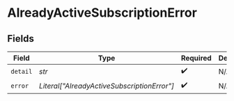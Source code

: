 # AlreadyActiveSubscriptionError


## Fields

| Field                                       | Type                                        | Required                                    | Description                                 | Example                                     |
| ------------------------------------------- | ------------------------------------------- | ------------------------------------------- | ------------------------------------------- | ------------------------------------------- |
| `detail`                                    | *str*                                       | :heavy_check_mark:                          | N/A                                         |                                             |
| `error`                                     | *Literal["AlreadyActiveSubscriptionError"]* | :heavy_check_mark:                          | N/A                                         | AlreadyActiveSubscriptionError              |